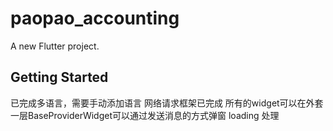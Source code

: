 # paopao_accounting

A new Flutter project.

## Getting Started
已完成多语言，需要手动添加语言
网络请求框架已完成
所有的widget可以在外套一层BaseProviderWidget可以通过发送消息的方式弹窗 loading 处理
